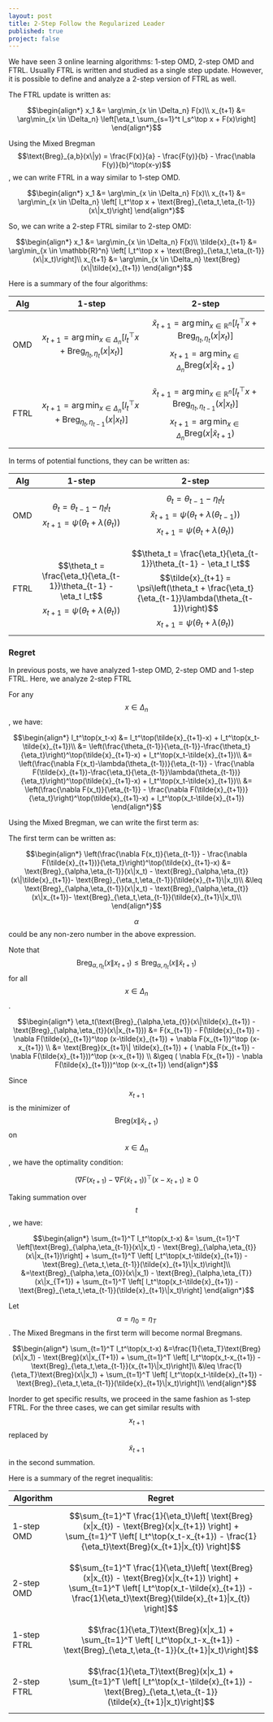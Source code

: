 ```yaml
---
layout: post
title: 2-Step Follow the Regularized Leader
published: true
project: false
---
```


We have seen 3 online learning algorithms: 1-step OMD, 2-step OMD and FTRL. Usually FTRL is written and studied as a single step update. However, it is possible to define and analyze a 2-step version of FTRL as well.

The FTRL update is written as:

$$\begin{align*}
x_1 &= \arg\min_{x \in \Delta_n} F(x)\\
x_{t+1} &= \arg\min_{x \in \Delta_n} \left[\eta_t \sum_{s=1}^t l_s^\top x + F(x)\right]
\end{align*}$$

Using the Mixed Bregman $$\text{Breg}_{a,b}(x\|y) = \frac{F(x)}{a} - \frac{F(y)}{b} - \frac{\nabla F(y)}{b}^\top(x-y)$$, we can write FTRL in a way similar to 1-step OMD.

$$\begin{align*}
x_1 &= \arg\min_{x \in \Delta_n} F(x)\\
x_{t+1} &= \arg\min_{x \in \Delta_n} \left[ l_t^\top x + \text{Breg}_{\eta_t,\eta_{t-1}}(x\|x_t)\right]
\end{align*}$$

So, we can write a 2-step FTRL similar to 2-step OMD:

$$\begin{align*}
x_1 &= \arg\min_{x \in \Delta_n} F(x)\\
\tilde{x}_{t+1} &= \arg\min_{x \in \mathbb{R}^n} \left[ l_t^\top x + \text{Breg}_{\eta_t,\eta_{t-1}}(x\|x_t)\right]\\
x_{t+1} &= \arg\min_{x \in \Delta_n} \text{Breg}(x\|\tilde{x}_{t+1})
\end{align*}$$

Here is a summary of the four algorithms:

|Alg | 1-step  |2-step  |
|--|---|--|
|OMD |$$x_{t+1} = \arg\min_{x \in \Delta_n} \left[ l_t^\top x + \text{Breg}_{\eta_t,\eta_{t}}(x\|x_t)\right]$$  |  $$\tilde{x}_{t+1} = \arg\min_{x \in \mathbb{R}^n} \left[ l_t^\top x + \text{Breg}_{\eta_t,\eta_{t}}(x\|x_t)\right]$$$$x_{t+1} = \arg\min_{x \in \Delta_n} \text{Breg}(x\|\tilde{x}_{t+1})$$|
|FTRL| $$x_{t+1} = \arg\min_{x \in \Delta_n} \left[ l_t^\top x + \text{Breg}_{\eta_t,\eta_{t-1}}(x\|x_t)\right]$$  |  $$\tilde{x}_{t+1} = \arg\min_{x \in \mathbb{R}^n} \left[ l_t^\top x + \text{Breg}_{\eta_t,\eta_{t-1}}(x\|x_t)\right]$$$$x_{t+1} = \arg\min_{x \in \Delta_n} \text{Breg}(x\|\tilde{x}_{t+1})$$|

In terms of potential functions, they can be written as:

|Alg | 1-step  |2-step |
|--|---|--|
|OMD |$$\theta_t = \theta_{t-1} - \eta_t l_t$$$$x_{t+1} = \psi(\theta_t + \lambda(\theta_t))$$  |  $$\theta_t = \theta_{t-1} - \eta_t l_t$$$$\tilde{x}_{t+1} = \psi(\theta_t + \lambda(\theta_{t-1}))$$$$x_{t+1} = \psi(\theta_t + \lambda(\theta_{t}))$$|
|FTRL| $$\theta_t = \frac{\eta_t}{\eta_{t-1}}\theta_{t-1} - \eta_t l_t$$$$x_{t+1} = \psi(\theta_t + \lambda(\theta_t))$$  |  $$\theta_t = \frac{\eta_t}{\eta_{t-1}}\theta_{t-1} - \eta_t l_t$$$$\tilde{x}_{t+1} = \psi\left(\theta_t + \frac{\eta_t}{\eta_{t-1}}\lambda(\theta_{t-1})\right)$$$$x_{t+1} = \psi(\theta_t + \lambda(\theta_{t}))$$|

### Regret

In previous posts, we have analyzed 1-step OMD, 2-step OMD and 1-step FTRL. Here, we analyze 2-step FTRL

For any $$x \in \Delta_n$$, we have:

$$\begin{align*}
l_t^\top(x_t-x) &= l_t^\top(\tilde{x}_{t+1}-x) + l_t^\top(x_t-\tilde{x}_{t+1})\\
&= \left(\frac{\theta_{t-1}}{\eta_{t-1}}-\frac{\theta_t}{\eta_t}\right)^\top(\tilde{x}_{t+1}-x) + l_t^\top(x_t-\tilde{x}_{t+1})\\
&= \left(\frac{\nabla F(x_t)-\lambda(\theta_{t-1})}{\eta_{t-1}} - \frac{\nabla F(\tilde{x}_{t+1})-\frac{\eta_t}{\eta_{t-1}}\lambda(\theta_{t-1})}{\eta_t}\right)^\top(\tilde{x}_{t+1}-x) + l_t^\top(x_t-\tilde{x}_{t+1})\\
&= \left(\frac{\nabla F(x_t)}{\eta_{t-1}} - \frac{\nabla F(\tilde{x}_{t+1})}{\eta_t}\right)^\top(\tilde{x}_{t+1}-x) + l_t^\top(x_t-\tilde{x}_{t+1})
\end{align*}$$

Using the Mixed Bregman, we can write the first term as:

The first term can be written as:

$$\begin{align*}
\left(\frac{\nabla F(x_t)}{\eta_{t-1}} - \frac{\nabla F(\tilde{x}_{t+1})}{\eta_t}\right)^\top(\tilde{x}_{t+1}-x)  &= \text{Breg}_{\alpha,\eta_{t-1}}(x\|x_t) - \text{Breg}_{\alpha,\eta_{t}}(x\|\tilde{x}_{t+1})- \text{Breg}_{\eta_t,\eta_{t-1}}(\tilde{x}_{t+1}\|x_t)\\
&\leq  \text{Breg}_{\alpha,\eta_{t-1}}(x\|x_t) - \text{Breg}_{\alpha,\eta_{t}}(x\|x_{t+1})- \text{Breg}_{\eta_t,\eta_{t-1}}(\tilde{x}_{t+1}\|x_t)\\
\end{align*}$$

$$\alpha$$ could be any non-zero number in the above expression.

Note that $$\text{Breg}_{\alpha,\eta_{t}}(x\|x_{t+1}) \leq \text{Breg}_{\alpha,\eta_{t}}(x\|\tilde{x}_{t+1})$$ for all $$x \in \Delta_n$$.

$$\begin{align*}
 \eta_t(\text{Breg}_{\alpha,\eta_{t}}(x\|\tilde{x}_{t+1}) - \text{Breg}_{\alpha,\eta_{t}}(x\|x_{t+1}))  &= F(x_{t+1}) - F(\tilde{x}_{t+1}) - \nabla F(\tilde{x}_{t+1})^\top (x-\tilde{x}_{t+1}) + \nabla F(x_{t+1})^\top (x-x_{t+1}) \\
 &= \text{Breg}(x_{t+1}\| \tilde{x}_{t+1}) + ( \nabla F(x_{t+1}) - \nabla F(\tilde{x}_{t+1}))^\top (x-x_{t+1}) \\
 &\geq  ( \nabla F(x_{t+1}) - \nabla F(\tilde{x}_{t+1}))^\top (x-x_{t+1})
\end{align*}$$

Since $$x_{t+1}$$ is the minimizer of $$\text{Breg}(x\| \tilde{x}_{t+1})$$ on $$x \in \Delta_n$$, we have the optimality condition:

$$(\nabla F(x_{t+1} ) - \nabla F(\tilde{x}_{t+1}))^\top (x-x_{t+1}) \geq 0$$

Taking summation over $$t$$, we have:

$$\begin{align*}
\sum_{t=1}^T l_t^\top(x_t-x) &= \sum_{t=1}^T \left[\text{Breg}_{\alpha,\eta_{t-1}}(x\|x_t) - \text{Breg}_{\alpha,\eta_{t}}(x\|x_{t+1})\right] + \sum_{t=1}^T \left[ l_t^\top(x_t-\tilde{x}_{t+1}) -  \text{Breg}_{\eta_t,\eta_{t-1}}(\tilde{x}_{t+1}\|x_t)\right]\\
&=\text{Breg}_{\alpha,\eta_{0}}(x\|x_1) - \text{Breg}_{\alpha,\eta_{T}}(x\|x_{T+1}) + \sum_{t=1}^T \left[ l_t^\top(x_t-\tilde{x}_{t+1}) -  \text{Breg}_{\eta_t,\eta_{t-1}}(\tilde{x}_{t+1}\|x_t)\right]
\end{align*}$$

Let $$\alpha = \eta_0 = \eta_T$$. The Mixed Bregmans in the first term will become normal Bregmans.

$$\begin{align*}
\sum_{t=1}^T l_t^\top(x_t-x) &=\frac{1}{\eta_T}\text{Breg}(x\|x_1) - \text{Breg}(x\|x_{T+1}) + \sum_{t=1}^T \left[ l_t^\top(x_t-x_{t+1}) -  \text{Breg}_{\eta_t,\eta_{t-1}}(x_{t+1}\|x_t)\right]\\
&\leq \frac{1}{\eta_T}\text{Breg}(x\|x_1) + \sum_{t=1}^T \left[ l_t^\top(x_t-\tilde{x}_{t+1}) -  \text{Breg}_{\eta_t,\eta_{t-1}}(\tilde{x}_{t+1}\|x_t)\right]\\
\end{align*}$$

Inorder to get specific results, we proceed in the same fashion as 1-step FTRL. For the three cases, we can get similar results with $$x_{t+1}$$ replaced by $$\tilde{x}_{t+1}$$ in the second summation.

Here is a summary of the regret inequalitis:

|Algorithm | Regret |
|---|---|
|1-step OMD | $$\sum_{t=1}^T \frac{1}{\eta_t}\left[ \text{Breg}(x\|x_{t}) - \text{Breg}(x\|x_{t+1}) \right] + \sum_{t=1}^T \left[ l_t^\top(x_t-x_{t+1}) - \frac{1}{\eta_t}\text{Breg}(x_{t+1}\|x_{t}) \right]$$  |
|2-step OMD|    $$\sum_{t=1}^T \frac{1}{\eta_t}\left[ \text{Breg}(x\|x_{t}) - \text{Breg}(x\|x_{t+1}) \right] + \sum_{t=1}^T \left[ l_t^\top(x_t-\tilde{x}_{t+1}) - \frac{1}{\eta_t}\text{Breg}(\tilde{x}_{t+1}\|x_{t}) \right]$$|
|1-step  FTRL | $$\frac{1}{\eta_T}\text{Breg}(x\|x_1) + \sum_{t=1}^T \left[ l_t^\top(x_t-x_{t+1}) -  \text{Breg}_{\eta_t,\eta_{t-1}}(x_{t+1}\|x_t)\right]$$|
|2-step FTRL  |  $$\frac{1}{\eta_T}\text{Breg}(x\|x_1) + \sum_{t=1}^T \left[ l_t^\top(x_t-\tilde{x}_{t+1}) -  \text{Breg}_{\eta_t,\eta_{t-1}}(\tilde{x}_{t+1}\|x_t)\right]$$|
